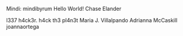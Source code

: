 Mindi: mindibyrum
Hello World!
Chase Elander


































l337 h4ck3r.
h4ck th3 pl4n3t
Maria J. Villalpando
Adrianna McCaskill
joannaortega